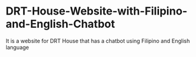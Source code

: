 # DRT-House-Website-with-Filipino-and-English-Chatbot
It is a website for DRT House that has a chatbot using Filipino and English language




